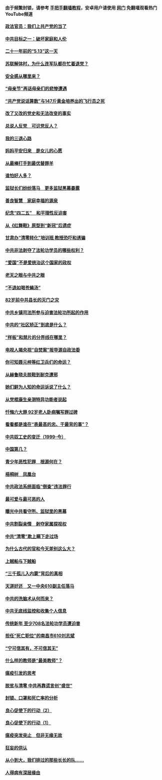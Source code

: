 #### 由于频繁封锁，请参考 [手把手翻墙教程](https://github.com/gfw-breaker/guides/wiki/)，安卓用户请使用 [网门](https://github.com/gfw-breaker/nogfw/blob/master/dl.md?t=05161301) 免翻墙观看热门YouTube频道 

#### [政法官员：我们上共产党的当了](../pages/19/425351.md?t=05161301) 

#### [中共目标之一：破坏家庭和人伦](../pages/19/424454.md?t=05161301) 

#### [二十一年前的“5.13”这一天](../pages/19/424814.md?t=05161301) 

#### [苏联解体时，为什么连军队都在忙着退党？](../pages/19/424335.md?t=05161301) 

#### [安全感从哪里来？](../pages/19/424336.md?t=05161301) 

#### [“母亲节”再话母亲们的悲惨遭遇](../pages/19/424234.md?t=05161301) 

#### [“共产党说话算数”与147斤黄金培养出的飞行员之死](../pages/19/424115.md?t=05161301) 

#### [改了又改的党史和无法改变的事实](../pages/19/424037.md?t=05161301) 

#### [总说人反党　可识党反人？](../pages/19/423820.md?t=05161301) 

#### [我的三退心路](../pages/19/423876.md?t=05161301) 

#### [妈妈平安归来　是女儿的心愿](../pages/19/423947.md?t=05161301) 

#### [从最棒打手到最优替罪羊](../pages/19/423819.md?t=05161301) 

#### [谁怕好人多？](../pages/19/423774.md?t=05161301) 

#### [监狱长们纷纷落马　更多监狱黑幕暴露](../pages/19/423787.md?t=05161301) 

#### [善良智慧　家庭幸福的源泉](../pages/19/423632.md?t=05161301) 

#### [纪念“四二五”　和平理性反迫害](../pages/19/423660.md?t=05161301) 

#### [从《红舞鞋》原型到“新冠”后遗症](../pages/19/423509.md?t=05161301) 

#### [甘肃办“清零转化”培训班 教授恐吓和诱骗](../pages/19/423498.md?t=05161301) 

#### [中共非法剥夺了法轮功学员的哪些权利？](../pages/19/423392.md?t=05161301) 

#### [“爱国”不是爱统治这个国家的政权](../pages/19/423029.md?t=05161301) 

#### [老天之眼与中共之眼](../pages/19/423378.md?t=05161301) 

#### [“不退如喝苍蝇汤”](../pages/19/423287.md?t=05161301) 

#### [82岁前中共县长的灭门之灾](../pages/19/423055.md?t=05161301) 

#### [中共乡镇司法所参与迫害法轮功所起的作用](../pages/19/423064.md?t=05161301) 

#### [中共的“社区矫正”到底是什么？](../pages/19/422870.md?t=05161301) 

#### [“样板”和禁片的分界线在哪里？](../pages/19/422704.md?t=05161301) 

#### [电视人揭央视“自焚案”报导源自政法委](../pages/19/422770.md?t=05161301) 

#### [你可知聂元梓等红卫兵们的命运？](../pages/19/422848.md?t=05161301) 

#### [从赫鲁晓夫脱鞋到耐克遭邪](../pages/19/422826.md?t=05161301) 

#### [她们鲜为人知的命运诉说了什么？](../pages/19/422754.md?t=05161301) 

#### [从党棍康生亲测特异功能者说起](../pages/19/422657.md?t=05161301) 

#### [忏悔六大罪 92岁老人卧病嘱写罪过碑](../pages/19/422750.md?t=05161301) 

#### [看看都是谁在“表最高的忠、干最背的事”？](../pages/19/422703.md?t=05161301) 

#### [中共奴工史的变迁（1999-今）](../pages/19/422656.md?t=05161301) 

#### [中国第几？](../pages/19/422496.md?t=05161301) 

#### [青少年恶性犯罪　根源何在？](../pages/19/422449.md?t=05161301) 

#### [梧桐树　凤凰台](../pages/19/422442.md?t=05161301) 

#### [中共政法系统面临“倒查”违法罪行](../pages/19/422497.md?t=05161301) 

#### [最可爱与最可恶的人](../pages/19/422448.md?t=05161301) 

#### [曝光中共看守所、监狱里的黑幕](../pages/19/422390.md?t=05161301) 

#### [中共割裂亲情　剥夺家属探视权](../pages/19/422364.md?t=05161301) 

#### [中共“清零”欺上瞒下走过场](../pages/19/422306.md?t=05161301) 

#### [为什么古代的官和今天差别这么大？](../pages/19/422228.md?t=05161301) 

#### [上贼船与下贼船](../pages/19/422276.md?t=05161301) 

#### [“三千孤儿入内蒙”背后的真相](../pages/19/422229.md?t=05161301) 

#### [天道好还　又一中央610副主任落马](../pages/19/422155.md?t=05161301) 

#### [中共的洗脑术从何而来？](../pages/19/422154.md?t=05161301) 

#### [中共无底线监控和收集个人信息](../pages/19/422039.md?t=05161301) 

#### [传统新年 至少708名法轮功学员遭迫害](../pages/19/421946.md?t=05161301) 

#### [担任“死亡职位”的南昌市610刘志斌](../pages/19/421957.md?t=05161301) 

#### [“宁可信其有，不可信其无”](../pages/19/421691.md?t=05161301) 

#### [什么样的教师是“最美教师”？](../pages/19/421755.md?t=05161301) 

#### [瘟疫引发的思考](../pages/19/421594.md?t=05161301) 

#### [脱贫与清零 中共再靠谎言创“盛世”](../pages/19/421590.md?t=05161301) 

#### [封锁、口罩和死亡率的分析](../pages/19/421495.md?t=05161301) 

#### [良心促使下的行动（2）](../pages/19/421361.md?t=05161301) 

#### [良心促使下的行动（1）](../pages/19/421302.md?t=05161301) 

#### [瘟疫突发突止　但非无缘无故](../pages/19/421281.md?t=05161301) 

#### [狂妄的供认](../pages/19/421199.md?t=05161301) 

#### [从小到大，我们排过的那些长长的队……](../pages/19/421243.md?t=05161301) 

#### [人得病有深层缘由](../pages/19/420864.md?t=05161301) 

